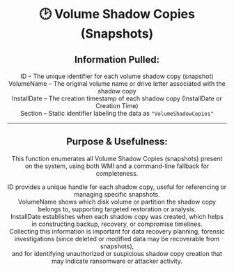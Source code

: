 <div align="center">

# 🕑 Volume Shadow Copies (Snapshots)

## **Information Pulled:**  
ID – The unique identifier for each volume shadow copy (snapshot)  
VolumeName – The original volume name or drive letter associated with the shadow copy  
InstallDate – The creation timestamp of each shadow copy (InstallDate or Creation Time)  
Section – Static identifier labeling the data as `"VolumeShadowCopies"`

---

## **Purpose & Usefulness:**  
This function enumerates all Volume Shadow Copies (snapshots) present on the system, using both WMI and a command-line fallback for completeness.

ID provides a unique handle for each shadow copy, useful for referencing or managing specific snapshots.  
VolumeName shows which disk volume or partition the shadow copy belongs to, supporting targeted restoration or analysis.  
InstallDate establishes when each shadow copy was created, which helps in constructing backup, recovery, or compromise timelines.  
Collecting this information is important for data recovery planning, forensic investigations (since deleted or modified data may be recoverable from snapshots),  
and for identifying unauthorized or suspicious shadow copy creation that may indicate ransomware or attacker activity.

</div>
